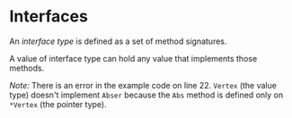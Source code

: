 # Interfaces


An _interface type_ is defined as a set of method signatures.

A value of interface type can hold any value that implements those methods.

*Note:* There is an error in the example code on line 22.
`Vertex` (the value type) doesn't implement `Abser` because
the `Abs` method is defined only on `*Vertex` (the pointer type).


